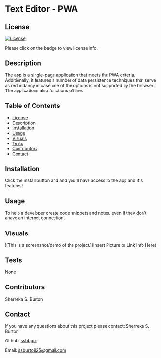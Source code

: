 # Text Editor - PWA 

## License
   [![License](https://img.shields.io/badge/License-MIT-yellow.svg)](https://opensource.org/licenses/MIT)

   Please click on the badge to view license info.
   

## Description
The app  is a single-page application that meets the PWA criteria. Additionally, it features a number of data persistence techniques that serve as redundancy in case one of the options is not supported by the browser. The applicationn also functions offline.

## Table of Contents

- [License](#license)
- [Description](#description)
- [Installation](#installation)
- [Usage](#usage)
- [Visuals](#visuals)
- [Tests](#tests)
- [Contributors](#contributors)
- [Contact](#contact)

## Installation
Click the install button and and you'll have access to the app and it's features!

## Usage
To help a developer create code snippets and notes, even if they don't ahave an internet connection,

## Visuals
![This is a screenshot/demo of the project.](Insert Picture or Link Info Here)

## Tests

None

## Contributors

Sherreka S. Burton

## Contact

If you have any questions about this project please contact: Sherreka S. Burton

Github: [ssbbgm](http://github.com/ssbbgm)

Email: ssburto825@gmail.com